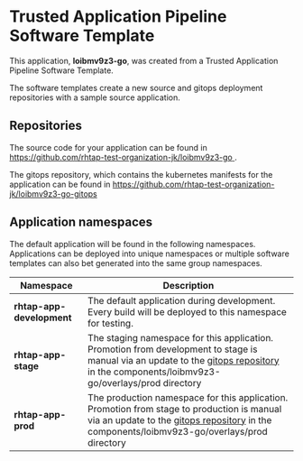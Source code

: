 # Trusted Application Pipeline Software Template

This application, **loibmv9z3-go**, was created from a Trusted Application Pipeline Software Template.

The software templates create a new source and gitops deployment repositories with a sample source application. 

## Repositories

The source code for your application can be found in [https://github.com/rhtap-test-organization-jk/loibmv9z3-go ](https://github.com/rhtap-test-organization-jk/loibmv9z3-go ).
 
The gitops repository, which contains the kubernetes manifests for the application can be found in 
[https://github.com/rhtap-test-organization-jk/loibmv9z3-go-gitops ](https://github.com/rhtap-test-organization-jk/loibmv9z3-go-gitops ) 

## Application namespaces 

The default application will be found in the following namespaces. Applications can be deployed into unique namespaces or multiple software templates can also bet generated into the same group namespaces.  

|  Namespace   |  Description   |  
| -------- | -------- |   
| **rhtap-app-development** | The default application during development. Every build will be deployed to this namespace for testing. | 
| **rhtap-app-stage** | The staging namespace for this application. Promotion from development to stage is manual via an update to the [gitops repository](https://github.com/rhtap-test-organization-jk/loibmv9z3-go-gitops ) in the components/loibmv9z3-go/overlays/prod directory |  
| **rhtap-app-prod** | The production namespace for this application. Promotion from stage to production is manual via an update to the [gitops repository](https://github.com/rhtap-test-organization-jk/loibmv9z3-go-gitops ) in the components/loibmv9z3-go/overlays/prod directory | 